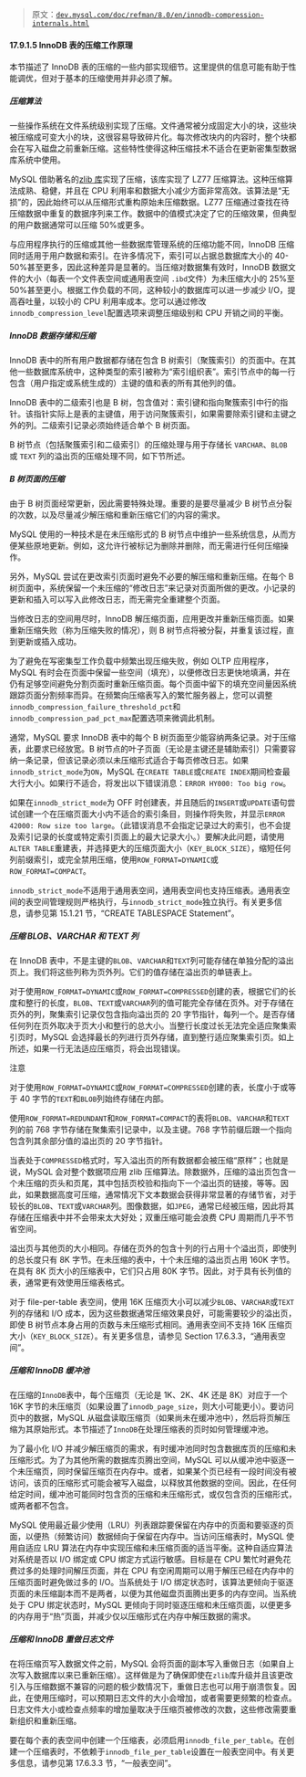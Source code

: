 > 原文：[`dev.mysql.com/doc/refman/8.0/en/innodb-compression-internals.html`](https://dev.mysql.com/doc/refman/8.0/en/innodb-compression-internals.html)

#### 17.9.1.5 InnoDB 表的压缩工作原理

本节描述了 InnoDB 表的压缩的一些内部实现细节。这里提供的信息可能有助于性能调优，但对于基本的压缩使用并非必须了解。

##### 压缩算法

一些操作系统在文件系统级别实现了压缩。文件通常被分成固定大小的块，这些块被压缩成可变大小的块，这很容易导致碎片化。每次修改块内的内容时，整个块都会在写入磁盘之前重新压缩。这些特性使得这种压缩技术不适合在更新密集型数据库系统中使用。

MySQL 借助著名的[zlib 库](http://www.zlib.net/)实现了压缩，该库实现了 LZ77 压缩算法。这种压缩算法成熟、稳健，并且在 CPU 利用率和数据大小减少方面非常高效。该算法是“无损”的，因此始终可以从压缩形式重构原始未压缩数据。LZ77 压缩通过查找在待压缩数据中重复的数据序列来工作。数据中的值模式决定了它的压缩效果，但典型的用户数据通常可以压缩 50%或更多。

与应用程序执行的压缩或其他一些数据库管理系统的压缩功能不同，InnoDB 压缩同时适用于用户数据和索引。在许多情况下，索引可以占据总数据库大小的 40-50%甚至更多，因此这种差异是显著的。当压缩对数据集有效时，InnoDB 数据文件的大小（每表一个文件表空间或通用表空间 `.ibd`文件）为未压缩大小的 25%至 50%甚至更小。根据工作负载的不同，这种较小的数据库可以进一步减少 I/O，提高吞吐量，以较小的 CPU 利用率成本。您可以通过修改`innodb_compression_level`配置选项来调整压缩级别和 CPU 开销之间的平衡。

##### InnoDB 数据存储和压缩

InnoDB 表中的所有用户数据都存储在包含 B 树索引（聚簇索引）的页面中。在其他一些数据库系统中，这种类型的索引被称为“索引组织表”。索引节点中的每一行包含（用户指定或系统生成的）主键的值和表的所有其他列的值。

InnoDB 表中的二级索引也是 B 树，包含值对：索引键和指向聚簇索引中行的指针。该指针实际上是表的主键值，用于访问聚簇索引，如果需要除索引键和主键之外的列。二级索引记录必须始终适合单个 B 树页面。

B 树节点（包括聚簇索引和二级索引）的压缩处理与用于存储长 `VARCHAR`、`BLOB` 或 `TEXT` 列的溢出页的压缩处理不同，如下节所述。

##### B 树页面的压缩

由于 B 树页面经常更新，因此需要特殊处理。重要的是要尽量减少 B 树节点分裂的次数，以及尽量减少解压缩和重新压缩它们的内容的需求。

MySQL 使用的一种技术是在未压缩形式的 B 树节点中维护一些系统信息，从而方便某些原地更新。例如，这允许行被标记为删除并删除，而无需进行任何压缩操作。

另外，MySQL 尝试在更改索引页面时避免不必要的解压缩和重新压缩。在每个 B 树页面中，系统保留一个未压缩的“修改日志”来记录对页面所做的更改。小记录的更新和插入可以写入此修改日志，而无需完全重建整个页面。

当修改日志的空间用尽时，InnoDB 解压缩页面，应用更改并重新压缩页面。如果重新压缩失败（称为压缩失败的情况），则 B 树节点将被分裂，并重复该过程，直到更新或插入成功。

为了避免在写密集型工作负载中频繁出现压缩失败，例如 OLTP 应用程序，MySQL 有时会在页面中保留一些空间（填充），以便修改日志更快地填满，并在仍有足够空间避免分割页面时重新压缩页面。每个页面中留下的填充空间量因系统跟踪页面分割频率而异。在频繁向压缩表写入的繁忙服务器上，您可以调整`innodb_compression_failure_threshold_pct`和`innodb_compression_pad_pct_max`配置选项来微调此机制。

通常，MySQL 要求 InnoDB 表中的每个 B 树页面至少能容纳两条记录。对于压缩表，此要求已经放宽。B 树节点的叶子页面（无论是主键还是辅助索引）只需要容纳一条记录，但该记录必须以未压缩形式适合于每页修改日志。如果`innodb_strict_mode`为`ON`，MySQL 在`CREATE TABLE`或`CREATE INDEX`期间检查最大行大小。如果行不适合，将发出以下错误消息：`ERROR HY000: Too big row`。

如果在`innodb_strict_mode`为 OFF 时创建表，并且随后的`INSERT`或`UPDATE`语句尝试创建一个在压缩页面大小内不适合的索引条目，则操作将失败，并显示`ERROR 42000: Row size too large`。（此错误消息不会指定记录过大的索引，也不会提及索引记录的长度或特定索引页面上的最大记录大小。）要解决此问题，请使用`ALTER TABLE`重建表，并选择更大的压缩页面大小（`KEY_BLOCK_SIZE`），缩短任何列前缀索引，或完全禁用压缩，使用`ROW_FORMAT=DYNAMIC`或`ROW_FORMAT=COMPACT`。

`innodb_strict_mode`不适用于通用表空间，通用表空间也支持压缩表。通用表空间的表空间管理规则严格执行，与`innodb_strict_mode`独立执行。有关更多信息，请参见第 15.1.21 节，“CREATE TABLESPACE Statement”。

##### 压缩 BLOB、VARCHAR 和 TEXT 列

在 InnoDB 表中，不是主键的`BLOB`、`VARCHAR`和`TEXT`列可能存储在单独分配的溢出页上。我们将这些列称为页外列。它们的值存储在溢出页的单链表上。

对于使用`ROW_FORMAT=DYNAMIC`或`ROW_FORMAT=COMPRESSED`创建的表，根据它们的长度和整行的长度，`BLOB`、`TEXT`或`VARCHAR`列的值可能完全存储在页外。对于存储在页外的列，聚集索引记录仅包含指向溢出页的 20 字节指针，每列一个。是否存储任何列在页外取决于页大小和整行的总大小。当整行长度过长无法完全适应聚集索引页时，MySQL 会选择最长的列进行页外存储，直到整行适应聚集索引页。如上所述，如果一行无法适应压缩页，将会出现错误。

注意

对于使用`ROW_FORMAT=DYNAMIC`或`ROW_FORMAT=COMPRESSED`创建的表，长度小于或等于 40 字节的`TEXT`和`BLOB`列始终存储在内部。

使用`ROW_FORMAT=REDUNDANT`和`ROW_FORMAT=COMPACT`的表将`BLOB`、`VARCHAR`和`TEXT`列的前 768 字节存储在聚集索引记录中，以及主键。768 字节前缀后跟一个指向包含列其余部分值的溢出页的 20 字节指针。

当表处于`COMPRESSED`格式时，写入溢出页的所有数据都会被压缩“原样”；也就是说，MySQL 会对整个数据项应用 zlib 压缩算法。除数据外，压缩的溢出页包含一个未压缩的页头和页尾，其中包括页校验和指向下一个溢出页的链接，等等。因此，如果数据高度可压缩，通常情况下文本数据会获得非常显著的存储节省，对于较长的`BLOB`、`TEXT`或`VARCHAR`列。图像数据，如`JPEG`，通常已经被压缩，因此将其存储在压缩表中并不会带来太大好处；双重压缩可能会浪费 CPU 周期而几乎不节省空间。

溢出页与其他页的大小相同。存储在页外的包含十列的行占用十个溢出页，即使列的总长度只有 8K 字节。在未压缩的表中，十个未压缩的溢出页占用 160K 字节。在具有 8K 页大小的压缩表中，它们只占用 80K 字节。因此，对于具有长列值的表，通常更有效使用压缩表格式。

对于 file-per-table 表空间，使用 16K 压缩页大小可以减少`BLOB`、`VARCHAR`或`TEXT`列的存储和 I/O 成本，因为这些数据通常压缩效果良好，可能需要较少的溢出页，即使 B 树节点本身占用的页数与未压缩形式相同。通用表空间不支持 16K 压缩页大小（`KEY_BLOCK_SIZE`）。有关更多信息，请参见 Section 17.6.3.3，“通用表空间”。

##### 压缩和 InnoDB 缓冲池

在压缩的`InnoDB`表中，每个压缩页（无论是 1K、2K、4K 还是 8K）对应于一个 16K 字节的未压缩页（如果设置了`innodb_page_size`，则大小可能更小）。要访问页中的数据，MySQL 从磁盘读取压缩页（如果尚未在缓冲池中），然后将页解压缩为其原始形式。本节描述了`InnoDB`在处理压缩表的页时如何管理缓冲池。

为了最小化 I/O 并减少解压缩页的需求，有时缓冲池同时包含数据库页的压缩和未压缩形式。为了为其他所需的数据库页腾出空间，MySQL 可以从缓冲池中驱逐一个未压缩页，同时保留压缩页在内存中。或者，如果某个页已经有一段时间没有被访问，该页的压缩形式可能会被写入磁盘，以释放其他数据的空间。因此，在任何给定时间，缓冲池可能同时包含页的压缩和未压缩形式，或仅包含页的压缩形式，或两者都不包含。

MySQL 使用最近最少使用（LRU）列表跟踪要保留在内存中的页面和要驱逐的页面，以便热（频繁访问）数据倾向于保留在内存中。当访问压缩表时，MySQL 使用自适应 LRU 算法在内存中实现压缩和未压缩页面的适当平衡。这种自适应算法对系统是否以 I/O 绑定或 CPU 绑定方式运行敏感。目标是在 CPU 繁忙时避免花费过多的处理时间解压页面，并在 CPU 有空闲周期可以用于解压已经在内存中的压缩页面时避免做过多的 I/O。当系统处于 I/O 绑定状态时，该算法更倾向于驱逐页面的未压缩副本而不是两者，以便为其他磁盘页面腾出更多的内存空间。当系统处于 CPU 绑定状态时，MySQL 更倾向于同时驱逐压缩和未压缩页面，以便更多的内存用于“热”页面，并减少仅以压缩形式在内存中解压数据的需求。

##### 压缩和 InnoDB 重做日志文件

在将压缩页写入数据文件之前，MySQL 会将页面的副本写入重做日志（如果自上次写入数据库以来已重新压缩）。这样做是为了确保即使在`zlib`库升级并且该更改引入与压缩数据不兼容的问题的极少数情况下，重做日志也可以用于崩溃恢复。因此，在使用压缩时，可以预期日志文件的大小会增加，或者需要更频繁的检查点。日志文件大小或检查点频率的增加量取决于压缩页被修改的次数，这些修改需要重新组织和重新压缩。

要在每个表的表空间中创建一个压缩表，必须启用`innodb_file_per_table`。在创建一个压缩表时，不依赖于`innodb_file_per_table`设置在一般表空间中。有关更多信息，请参见第 17.6.3.3 节，“一般表空间”。
